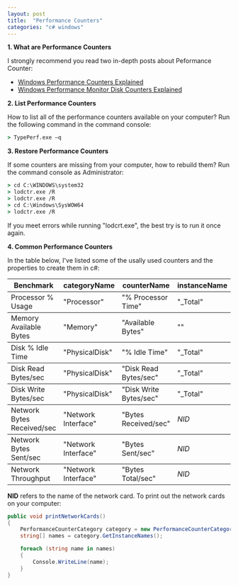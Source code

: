 ```yaml
---
layout: post
title:  "Performance Counters"
categories: "c# windows"
---
```


**1. What are Performance Counters**

I strongly recommend you read two in-depth posts about Peformance Counter:

* [Windows Performance Counters Explained](http://www.appadmintools.com/documents/windows-performance-counters-explained/)
* [Windows Performance Monitor Disk Counters Explained](https://blogs.technet.microsoft.com/askcore/2012/03/16/windows-performance-monitor-disk-counters-explained/)

**2. List Performance Counters**

How to list all of the performance counters available on your computer? Run the following command in the command console:

```cmd
> TypePerf.exe –q
```

**3. Restore Performance Counters**

If some counters are missing from your computer, how to rebuild them? Run the command console as Administrator:

```cmd
> cd C:\WINDOWS\system32
> lodctr.exe /R
> lodctr.exe /R
> cd C:\Windows\SysWOW64
> lodctr.exe /R
```

If you meet errors while running "lodcrt.exe", the best try is to run it once again.

**4. Common Performance Counters**

In the table below, I've listed some of the usally used counters and the properties to create them in c#:

<table class="table">
	<thead>
		<tr>
			<th>Benchmark</th>
			<th>categoryName</th>
			<th>counterName</th>
			<th>instanceName</th>
		</tr>
	</thead>
	<tbody>
		<tr>
			<td>Processor % Usage</td>
			<td>"Processor"</td>
			<td>"% Processor Time"</td>
			<td>"_Total"</td>
		</tr>
	</tbody>
	<tbody>
		<tr>
			<td>Memory Available Bytes</td>
			<td>"Memory"</td>
			<td>"Available Bytes"</td>
			<td>""</td>
		</tr>
	</tbody>
	<tbody>
		<tr>
			<td>Disk % Idle Time</td>
			<td>"PhysicalDisk"</td>
			<td>"% Idle Time"</td>
			<td>"_Total"</td>
		</tr>
	</tbody>
	<tbody>
		<tr>
			<td>Disk Read Bytes/sec</td>
			<td>"PhysicalDisk"</td>
			<td>"Disk Read Bytes/sec"</td>
			<td>"_Total"</td>
		</tr>
	</tbody>
	<tbody>
		<tr>
			<td>Disk Write Bytes/sec</td>
			<td>"PhysicalDisk"</td>
			<td>"Disk Write Bytes/sec"</td>
			<td>"_Total"</td>
		</tr>
	</tbody>
	<tbody>
		<tr>
			<td>Network Bytes Received/sec</td>
			<td>"Network Interface"</td>
			<td>"Bytes Received/sec"</td>
			<td><i>NID</i></td>
		</tr>
	</tbody>
	<tbody>
		<tr>
			<td>Network Bytes Sent/sec</td>
			<td>"Network Interface"</td>
			<td>"Bytes Sent/sec"</td>
			<td><i>NID</i></td>
		</tr>
	</tbody>
	<tbody>
		<tr>
			<td>Network Throughput</td>
			<td>"Network Interface"</td>
			<td>"Bytes Total/sec"</td>
			<td><i>NID</i></td>
		</tr>
	</tbody>
</table>

**NID** refers to the name of the network card. To print out the network cards on your computer:

```c#
public void printNetworkCards()
{
    PerformanceCounterCategory category = new PerformanceCounterCategory("Network Interface");
    string[] names = category.GetInstanceNames();

    foreach (string name in names)
    {
        Console.WriteLine(name);
    }
}
```